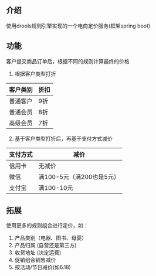 ## 介绍 
使用drools规则引擎实现的一个电商定价服务(框架spring boot)

## 功能
客户提交商品订单后，根据不同的规则计算最终的价格  

1. 根据客户类型打折 

| 客户类别  | 折扣  |
|---|---|
| 普通客户  | 9折  |
| 普通会员  | 8折  |
| 高级会员  | 7折  |


2. 基于客户类型打折后，再基于支付方式减价  

| 支付方式 | 减价  |
|---|---|
| 信用卡  | 无减价  |
| 微信  | 满100-5元（满200也是5元） |
| 支付宝  | 满100-10元 |


## 拓展 
使用更多的规则组合进行定价，如：  
1. 产品类别（电器、图书、母婴）  
1. 产品归属 (自营还是第三方)  
1. 收货地址 (决定运费)
1. 促销组合销售减价   
1. 按活动/节日减价(如6.18)   
